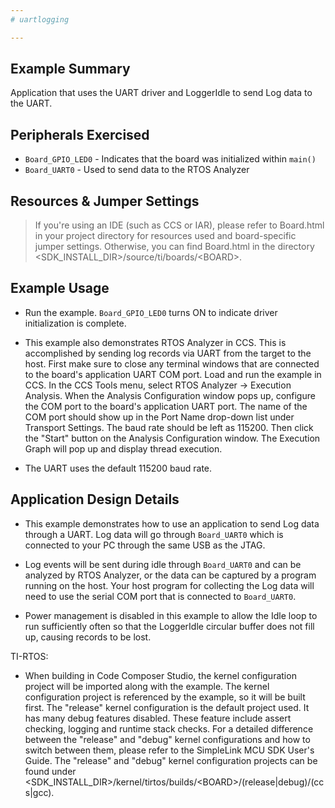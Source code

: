 ```yaml
---
# uartlogging

---
```


## Example Summary

Application that uses the UART driver and LoggerIdle to send Log data to the
UART.

## Peripherals Exercised

* `Board_GPIO_LED0` - Indicates that the board was initialized within `main()`
* `Board_UART0` - Used to send data to the RTOS Analyzer

## Resources & Jumper Settings

> If you're using an IDE (such as CCS or IAR), please refer to Board.html in
your project directory for resources used and board-specific jumper settings.
Otherwise, you can find Board.html in the directory
&lt;SDK_INSTALL_DIR&gt;/source/ti/boards/&lt;BOARD&gt;.


## Example Usage

* Run the example. `Board_GPIO_LED0` turns ON to indicate driver
initialization is complete.

* This example also demonstrates RTOS Analyzer in CCS. This is accomplished
by sending log records via UART from the target to the host.  First make
sure to close any terminal windows that are connected to the board's
application UART COM port.  Load and run the example in CCS.
In the CCS Tools menu, select RTOS Analyzer -> Execution
Analysis.  When the Analysis Configuration window pops up, configure the
COM port to the board's application UART port.  The name of the COM port
should show up in the Port Name drop-down list under Transport Settings.
The baud rate should be left as 115200. Then click the "Start" button on
the Analysis Configuration window.  The Execution Graph will pop up and
display thread execution.

* The UART uses the default 115200 baud rate.

## Application Design Details

* This example demonstrates how to use an application to send Log data through a
UART. Log data will go through `Board_UART0` which is connected to your PC
through the same USB as the JTAG.

* Log events will be sent during idle through `Board_UART0` and can be analyzed
by RTOS Analyzer, or the data can be captured by a program running on the
host. Your host program for collecting the Log data will need to use the serial
COM port that is connected to `Board_UART0`.

* Power management is disabled in this example to allow the Idle loop
to run sufficiently often so that the LoggerIdle circular buffer does not fill
up, causing records to be lost.

TI-RTOS:

* When building in Code Composer Studio, the kernel configuration project will
be imported along with the example. The kernel configuration project is
referenced by the example, so it will be built first. The "release" kernel
configuration is the default project used. It has many debug features disabled.
These feature include assert checking, logging and runtime stack checks. For a
detailed difference between the "release" and "debug" kernel configurations and
how to switch between them, please refer to the SimpleLink MCU SDK User's
Guide. The "release" and "debug" kernel configuration projects can be found
under &lt;SDK_INSTALL_DIR&gt;/kernel/tirtos/builds/&lt;BOARD&gt;/(release|debug)/(ccs|gcc).
